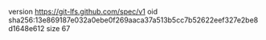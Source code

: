 version https://git-lfs.github.com/spec/v1
oid sha256:13e869187e032a0ebe0f269aaca37a513b5cc7b52622eef327e2be8d1648e612
size 67
